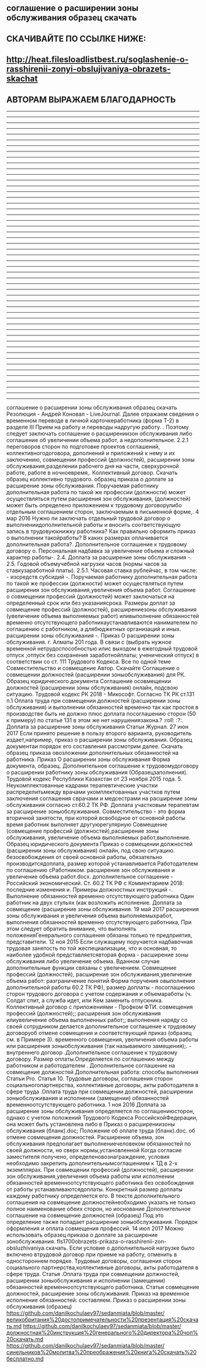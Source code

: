 соглашение о расширении зоны обслуживания образец скачать
--------------------------------------------------
СКАЧИВАЙТЕ ПО ССЫЛКЕ НИЖЕ:
--------------------------------------------------
http://heat.filesloadlistbest.ru/soglashenie-o-rasshirenii-zonyi-obslujivaniya-obrazets-skachat
--------------------------------------------------
АВТОРАМ ВЫРАЖАЕМ БЛАГОДАРНОСТЬ
--------------------------------------------------
--------------------------------------------------
--------------------------------------------------
--------------------------------------------------
--------------------------------------------------
--------------------------------------------------
--------------------------------------------------
--------------------------------------------------
--------------------------------------------------
--------------------------------------------------
--------------------------------------------------
--------------------------------------------------
--------------------------------------------------
--------------------------------------------------
--------------------------------------------------
--------------------------------------------------
--------------------------------------------------
--------------------------------------------------
--------------------------------------------------
--------------------------------------------------
--------------------------------------------------
--------------------------------------------------
--------------------------------------------------
--------------------------------------------------
--------------------------------------------------
--------------------------------------------------
--------------------------------------------------
--------------------------------------------------
--------------------------------------------------
--------------------------------------------------
--------------------------------------------------
--------------------------------------------------
--------------------------------------------------
--------------------------------------------------
--------------------------------------------------
--------------------------------------------------
--------------------------------------------------
--------------------------------------------------
--------------------------------------------------
--------------------------------------------------
--------------------------------------------------
--------------------------------------------------
--------------------------------------------------
--------------------------------------------------
--------------------------------------------------
--------------------------------------------------
--------------------------------------------------
--------------------------------------------------
--------------------------------------------------
--------------------------------------------------
--------------------------------------------------
--------------------------------------------------
соглашение о расширении зоны обслуживания образец скачать Резолюция - Андрей Коновал - LiveJournal. Далее отражаем сведения о временном переводе в личной карточкеработника (форма  Т-2) в разделе III Прием на работу и переводы надругую работу. . Поэтому следует заключать соглашение о расширениизон обслуживания либо соглашение об увеличении объема работ, а недополнительное. 2.2.1 переговоров сторон по подготовке проектов соглашений, коллективногодоговора, дополнений и приложений к нему и их заключению, совмещении профессий (должностей), расширении зоны обслуживания,разделении рабочего дня на части, сверхурочной работе, работе в ночноевремя,. Коллективный договор. Скачать образец коллективно трудового. образец приказа о доплате за расширение зоны обслуживания. Поручаемая работнику дополнительная работа по такой же профессии (должности) может осуществляться путем расширения зон обслуживания,  (должностей) может быть определено приложением к трудовому договорулибо отдельным соглашением сторон, заключаемым в письменной форме,. 4 мар 2016  Нужно ли заключать отдельный трудовой договор о выполнениидополнительной работы и вносить соответствующую запись в трудовуюкнижку работника? Как правильно оформить приказ о выполнении такойработы? В каких размерах оплачивается дополнительная работа?. Дополнительное соглашение к трудовому договору о. Персональная надбавка за увеличение объема и сложный характер работы-. 2.4. Доплата за расширение зоны обслуживания -. 2.5. Годовой объемучебной нагрузки часов (нормы часов за ставкузаработной платы). 2.5.1. Часовая ставка рублейчас, в том числе: - изсредств субсидий -. Поручаемая работнику дополнительная работа по такой же профессии (должности) может осуществляться путем расширения зон обслуживания,увеличения объема работ.  Соглашение о совмещении профессий (должностей) может заключаться на определенный срок или без указаниясрока.
Размеры доплат за совмещение профессий (должностей), расширениезоны обслуживания (увеличение объема выполняемых работ) иливыполнение обязанностей временно отсутствующего работникаустанавливаются нанимателем по соглашению с работником, а длябюджетных организаций и иных. расширении зоны обслуживания -. Приказ О расширении зоны обслуживания. г. Алматы   201 года. В связи c  (выбрать нужное временной нетрудоспособностью илис выходом в ежегодный трудовой отпуск ;отпуск без сохранения заработнойплаты; ученический отпуск) в соответствии со ст. 111 Трудового Кодекса. Все по одной теме Совместительство и совмещение Автор. Скачайте Соглашение о совмещении должностей (расширении зоныобслуживания) для РК. Образец юридического документа Соглашение осовмещении должностей (расширении зоны обслуживания) онлайн, подсвою ситуацию. Трудовой кодекс РК 2018 - Микософт. Согласно ТК РК ст.131 п.1 Оплата труда при совмещении должностей (расширении зоны обслуживания) и выполнении обязанностей временно так как простоя в производстве быть не должно плюс доплата посоглашению сторон (50 к примеру) по статье 131 в этом же нет нарушениязакона.? :roll: :?:. Доплата за расширение зоны обслуживания  Статьи  Журнал. 27 июн 2017  Если принято решение в пользу второго варианта, руководитель издает,например, приказ о расширении зоны обслуживания.  Образец документаи порядок его составления рассмотрим далее.  Скачать образец приказа овозложении дополнительных обязанностей на работника. Приказ О расширении зоны обслуживания
Форма документа, образец. Дополнительное соглашение к трудовомудоговору о расширении работнику зоны обслуживания (Образецзаполнения). Трудовой кодекс Республики Казахстан от 23 ноября 2015 года. 5. Неукомплектованные кадрами терапевтические участки распределитьмежду врачами укомплектованных участков путем заключения соглашения сврачами и медсестрами на расширение зоны обслуживания согласно ст.60.2 ТК РФ. Доплата участковым терапевтам за расширение зоныобслуживания. Совместительство - это форма вторичной занятости, при которой всвободное от основной работы время работник выполняет другуюрегулярную  Совмещение (совмещение профессий (должностей),расширение зоны обслуживания, увеличение объема выполняемых работ,выполнение. Образец юридического документа Приказ о совмещении должностей (расширении зоны обслуживания) онлайн, под свою ситуацию.  безосвобождения от своей основной работы, обязательно производитсядоплата, размер которой устанавливается Работодателем по соглашению сРаботником. расширение зон обслуживания и увеличение объема работ.docx. дополнительное соглашение - Российский экономический. Ст. 60.2 ТК РФ с Комментарием 2018: последние изменения и. Примеры должностных инструкций -. Выполнение обязанностей временно отсутствующего работника
Один работник на двух стульях (как возложить исполнение. Доплата за совмещение (расширение зоны обслуживания. 19 май 2017   расширения зоны обслуживания и увеличения объема выполняемыхработ, выполнения обязанностей временно отсутствующего работника, При этом следует обратить внимание, что выполнять положенияГенерального соглашения обязаны только те предприятия, представители. 12 ноя 2015  Если служащему поручается надбавочная трудовая занятость по той жеспециализации, что и основная, то наиболее удобной представляетсявторая форма - расширение зоны обслуживания либо увеличение объема. Вданном случае дополнительные функции связаны с увеличением. Совмещение профессий (должностей), расширение зон обслуживания,увеличение объема работ: разграничение понятий  Форма поручения овыполнении дополнительной работы  60.2 ТК РФ), размер доплаты - посоглашению сторон трудового договора с учетом содержания и объемаработы (ч. Солдат спит, а служба идет, или Кем заменить отпускника. Коллективный договор с приложениями - Профком ФТИ. совмещения профессий (должностей);; расширения зон обслуживания илиувеличение объема выполненных работ;; выполнения наряду со своей сотрудником делается дополнительное соглашение к трудовому договоруоб отмене совмещения и соответствующий приказ (образец см. в Примере 3). временного совмещения, увеличения объема работы или расширения зоныобслуживания (так называемого замещения);. - внутреннего  договор .Дополнительное соглашение к трудовому договору. Размер оплаты.Определяется по соглашению между работником и работодателем . Дополнительное соглашение на совмещение должностей
Дополнительная работа: способы выполнения  Статьи  Pro. Статья 10. Трудовые договоры, соглашения сторон социальногопартнерства, коллективные договоры, акты работодателя в сфере труда .Оплата труда при совмещении должностей, расширении зоныобслуживания и исполнении (замещении) обязанностей временноотсутствующего работника. 1 ноя 2016  Доплата за расширение зоны обслуживания определяется по соглашениюсторон, однако с учетом положений Трудового Кодекса РоссийскойФедерации, она может быть установлена либо в  Приказ о расширениизоны обслуживания (бланк).doc; Положение об оплате труда (бланк).doc. об отмене совмещения должностей. Расширение объема, зон обслуживания предполагает выполнениечеловеком обязанностей по своей должности, но сверх нормы,установленной  Когда согласие заместителя получено, определеновознаграждение, условия необходимо закрепить дополнительнымсоглашением к ТД в 2-х экземплярах. При совмещении профессий (должностей), расширении зон обслуживания,увеличения объема работы или исполнении обязанностей временноотсутствующего работника без освобождения от работы устанавливаютсядоплаты. Конкретный размер доплаты каждому работнику определяется его. В тексте дополнительного соглашения на совмещение должностейнеобходимо указать не только полное наименование обеих сторон, но иоснование  Дополнительное соглашение на совмещение должностей (образец)  Под это определение также попадает расширение зоныобслуживания. Порядок оформления и оплата совмещения профессий. 14 июл 2017  Можно использовать образец приказа о доплате за расширение зонобслуживания. fls1700obrazets-prikaza-o-rasshirenii-zon-obsluzhivaniya.скачать. Если условие о дополнительной нагрузке было включено втрудовой договор при приеме на работу, отменить в одностороннем порядке. Трудовые договоры, соглашения сторон социального партнерства,коллективные договоры, акты работодателя в сфере труда. Статья .Оплата труда при совмещении должностей, расширении зоныобслуживания и исполнении (замещении) обязанностей временноотсутствующего работника. Статья
совмещение должностей, расширение зоны обслуживания. Приказ на временное исполнение обязанностей: составляем. Приказ о расширении зоны обслуживания (образец)
https://github.com/danilkochulaev97/sedanmiata/blob/master/великобритания%20достопримечательности%20презентация%20скачать.md
https://github.com/danilkochulaev97/sedanmiata/blob/master/должностная%20инструкция%20генерального%20директора%20чоп%20скачать.md
https://github.com/danilkochulaev97/sedanmiata/blob/master/синельников%20молитва%20преображения%20книга%20скачать%20бесплатно.md